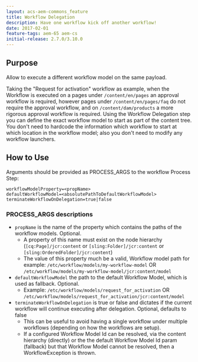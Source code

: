 ```yaml
---
layout: acs-aem-commons_feature
title: Workflow Delegation
description: Have one workflow kick off another workflow!
date: 2017-02-01
feature-tags: aem-65 aem-cs
initial-release: 2.7.0/3.10.0
---
```


## Purpose

Allow to execute a different workflow model on the same payload.

Taking the "Request for activation" workflow as example, when the Workflow is executed on a pages under `/content/en/pages` an approval workflow is required, however pages under `/content/en/pages/faq` do not require the approval workflow, and on `/content/dam/products` a more rigorous approval workflow is required. Using the Workflow Delegation step you can define the exact workflow model to start as part of the content tree. You don't need to hardcode the information which workflow to start at which location in the workflow model; also you don't need to modify any workflow launchers. 

## How to Use

Arguments should be provided as PROCESS_ARGS to the workflow Process Step:

    workflowModelProperty=<propName>    
    defaultWorkflowModel=<absolutePathToDefaultWorkflowModel>
    terminateWorkflowOnDelegation=true|false
    
### PROCESS_ARGS descriptions
* `propName` is the name of the property which contains the paths of the workflow models. Optional.
    * A property of this name must exist on the node hierarchy (`[cq:Page]/jcr:content` or `[sling:Folder]/jcr:content` or `[sling:OrderedFolder]/jcr:content`)
    * The value of this property much be a valid, Workflow model path for example: `/etc/workflow/models/my-workflow-model` OR  `/etc/workflow/models/my-workflow-model/jcr:content/model`
* `defaultWorkflowModel` the path to the default Workflow Model, which is used as fallback. Optional.
    * Example: `/etc/workflow/models/request_for_activation` OR  `/etc/workflow/models/request_for_activation/jcr:content/model`
* `terminateWorkflowOnDelegation` is true or false and dictates if the current workflow will continue executing after delegation. Optional, defaults to false
    *  This can be useful to avoid having a single workflow under multiple workflows (depending on how the workflows are setup).
    *  If a configured Workflow Model Id can be resolved, via the content hierarchy (directly) or the the default Workflow Model Id param (fallback) but that Workflow Model cannot be resolved, then a WorkflowException is thrown.
